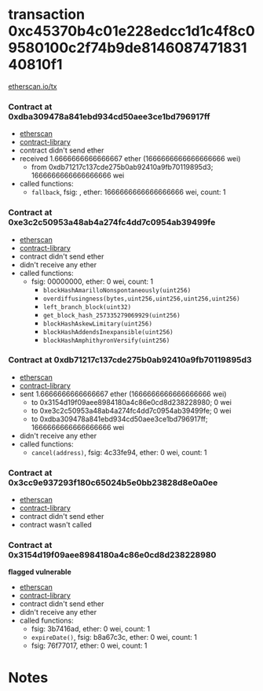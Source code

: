 # transaction 0xc45370b4c01e228edcc1d1c4f8c09580100c2f74b9de814608747183140810f1

[etherscan.io/tx](https://etherscan.io/tx/0xc45370b4c01e228edcc1d1c4f8c09580100c2f74b9de814608747183140810f1)


### Contract at 0xdba309478a841ebd934cd50aee3ce1bd796917ff

* [etherscan](https://etherscan.io/address/0xdba309478a841ebd934cd50aee3ce1bd796917ff)
* [contract-library](https://contract-library.com/contracts/Ethereum/dba309478a841ebd934cd50aee3ce1bd796917ff)
* contract didn't send ether
* received 1.6666666666666667 ether (1666666666666666666 wei)
    * from 0xdb71217c137cde275b0ab92410a9fb70119895d3; 1666666666666666666 wei
* called functions:
    * `fallback`, fsig: , ether: 1666666666666666666 wei, count: 1


### Contract at 0xe3c2c50953a48ab4a274fc4dd7c0954ab39499fe

* [etherscan](https://etherscan.io/address/0xe3c2c50953a48ab4a274fc4dd7c0954ab39499fe)
* [contract-library](https://contract-library.com/contracts/Ethereum/e3c2c50953a48ab4a274fc4dd7c0954ab39499fe)
* contract didn't send ether
* didn't receive any ether
* called functions:
    * fsig: 00000000, ether: 0 wei, count: 1
        * `blockHashAmarilloNonspontaneously(uint256)`
        * `overdiffusingness(bytes,uint256,uint256,uint256,uint256)`
        * `left_branch_block(uint32)`
        * `get_block_hash_257335279069929(uint256)`
        * `blockHashAskewLimitary(uint256)`
        * `blockHashAddendsInexpansible(uint256)`
        * `blockHashAmphithyronVersify(uint256)`


### Contract at 0xdb71217c137cde275b0ab92410a9fb70119895d3

* [etherscan](https://etherscan.io/address/0xdb71217c137cde275b0ab92410a9fb70119895d3)
* [contract-library](https://contract-library.com/contracts/Ethereum/db71217c137cde275b0ab92410a9fb70119895d3)
* sent 1.6666666666666667 ether (1666666666666666666 wei)
    * to 0x3154d19f09aee8984180a4c86e0cd8d238228980; 0 wei
    * to 0xe3c2c50953a48ab4a274fc4dd7c0954ab39499fe; 0 wei
    * to 0xdba309478a841ebd934cd50aee3ce1bd796917ff; 1666666666666666666 wei
* didn't receive any ether
* called functions:
    * `cancel(address)`, fsig: 4c33fe94, ether: 0 wei, count: 1


### Contract at 0x3cc9e937293f180c65024b5e0bb23828d8e0a0ee

* [etherscan](https://etherscan.io/address/0x3cc9e937293f180c65024b5e0bb23828d8e0a0ee)
* [contract-library](https://contract-library.com/contracts/Ethereum/3cc9e937293f180c65024b5e0bb23828d8e0a0ee)
* contract didn't send ether
* contract wasn't called


### Contract at 0x3154d19f09aee8984180a4c86e0cd8d238228980

**flagged vulnerable**

* [etherscan](https://etherscan.io/address/0x3154d19f09aee8984180a4c86e0cd8d238228980)
* [contract-library](https://contract-library.com/contracts/Ethereum/3154d19f09aee8984180a4c86e0cd8d238228980)
* contract didn't send ether
* didn't receive any ether
* called functions:
    * fsig: 3b7416ad, ether: 0 wei, count: 1
    * `expireDate()`, fsig: b8a67c3c, ether: 0 wei, count: 1
    * fsig: 76f77017, ether: 0 wei, count: 1

# Notes

